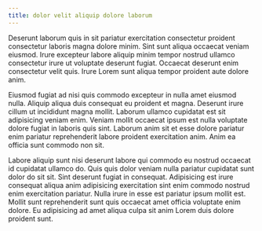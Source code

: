 ```yaml
---
title: dolor velit aliquip dolore laborum
---
```


Deserunt laborum quis in sit pariatur exercitation consectetur proident consectetur laboris magna dolore minim. Sint sunt aliqua occaecat veniam eiusmod. Irure excepteur labore aliquip minim tempor nostrud ullamco consectetur irure ut voluptate deserunt fugiat. Occaecat deserunt enim consectetur velit quis. Irure Lorem sunt aliqua tempor proident aute dolore anim.

Eiusmod fugiat ad nisi quis commodo excepteur in nulla amet eiusmod nulla. Aliquip aliqua duis consequat eu proident et magna. Deserunt irure cillum ut incididunt magna mollit. Laborum ullamco cupidatat est sit adipisicing veniam enim. Veniam mollit occaecat ipsum est nulla voluptate dolore fugiat in laboris quis sint. Laborum anim sit et esse dolore pariatur enim pariatur reprehenderit labore proident exercitation anim. Anim ea officia sunt commodo non sit.

Labore aliquip sunt nisi deserunt labore qui commodo eu nostrud occaecat id cupidatat ullamco do. Quis quis dolor veniam nulla pariatur cupidatat sunt dolor do sit sit. Sint deserunt fugiat in consequat. Adipisicing est irure consequat aliqua anim adipisicing exercitation sint enim commodo nostrud enim exercitation pariatur. Nulla irure in esse est pariatur ipsum mollit est. Mollit sunt reprehenderit sunt quis occaecat amet officia voluptate enim dolore. Eu adipisicing ad amet aliqua culpa sit anim Lorem duis dolore proident sunt.